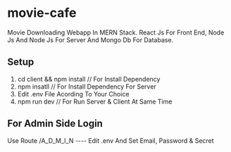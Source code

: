 # movie-cafe
Movie Downloading Webapp In MERN Stack. React Js For Front End, Node Js And Node Js For Server And Mongo Db For Database.

## Setup

1) cd client && npm install  // For Install Dependency
2) npm insatll               // For Install Dependency For Server
3) Edit .env File Acording To Your Choice
4) npm run dev               // For Run Server & Client At Same Time

## For Admin Side Login

Use Route <Domain>/A_D_M_I_N ----
Edit .env And Set Email, Password & Secret


